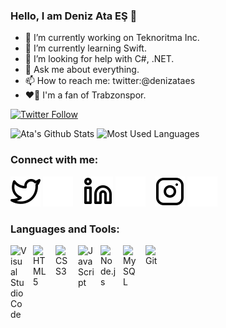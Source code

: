 ### Hello, I am Deniz Ata EŞ 👋

- 🔭 I’m currently working on Teknoritma Inc.
- 🌱 I’m currently learning Swift.
- 🤔 I’m looking for help with C#, .NET.
- 💬 Ask me about everything.
- 📫 How to reach me: twitter:@denizataes
- ❤️💙 I'm a fan of Trabzonspor.


[![Twitter Follow](https://img.shields.io/twitter/follow/denizataes?color=1DA1F2&logo=twitter&style=for-the-badge)](https://twitter.com/intent/follow?original_referer=https%3A%2F%2Fgithub.com%2FcodeSTACKr&screen_name=codeSTACKr)

<img alt="Ata's Github Stats" src="https://github-readme-stats.vercel.app/api?username=denizataes&show_icons=true&theme=aura">


<img alt="Most Used Languages" src="https://github-readme-stats.vercel.app/api/top-langs/?username=denizataes&layout=compact">




### Connect with me:


[![website](./img/twitter-light.svg)](https://twitter.com/denizataes#gh-light-mode-only)
[![website](./img/twitter-dark.svg)](https://twitter.com/denizataes#gh-dark-mode-only)
&nbsp;&nbsp;
[![website](./img/linkedin-light.svg)](https://linkedin.com/in/denizataes#gh-light-mode-only)
[![website](./img/linkedin-dark.svg)](https://linkedin.com/in/denizataes#gh-dark-mode-only)
&nbsp;&nbsp;
[![website](./img/instagram-light.svg)](https://instagram.com/denizataes#gh-light-mode-only)
[![website](./img/instagram-dark.svg)](https://instagram.com/denizataes#gh-dark-mode-only)

### Languages and Tools:

<img align="left" alt="Visual Studio Code" width="26px" src="https://cdn.jsdelivr.net/gh/devicons/devicon/icons/vscode/vscode-original.svg" style="padding-right:10px;" />
<img align="left" alt="HTML5" width="26px" src="https://cdn.jsdelivr.net/gh/devicons/devicon/icons/html5/html5-original.svg" style="padding-right:10px;" />
<img align="left" alt="CSS3" width="26px" src="https://cdn.jsdelivr.net/gh/devicons/devicon/icons/css3/css3-original.svg" style="padding-right:10px;" />
<img align="left" alt="JavaScript" width="26px" src="https://cdn.jsdelivr.net/gh/devicons/devicon/icons/javascript/javascript-original.svg" style="padding-right:10px;" />
<img align="left" alt="Node.js" width="26px" src="https://cdn.jsdelivr.net/gh/devicons/devicon/icons/nodejs/nodejs-original.svg" style="padding-right:10px;" />
<img align="left" alt="MySQL" width="26px" src="https://cdn.jsdelivr.net/gh/devicons/devicon/icons/mysql/mysql-original.svg" style="padding-right:10px;" />
<img align="left" alt="Git" width="26px" src="https://cdn.jsdelivr.net/gh/devicons/devicon/icons/git/git-original.svg" style="padding-right:10px;" />

<br />
<br />


[twitter]: https://twitter.com/denizataes
[instagram]: https://instagram.com/denizataes
[linkedin]: https://linkedin.com/in/denizataes
